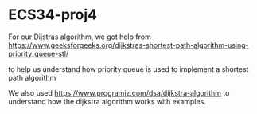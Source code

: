 # ECS34-proj4
For our Dijstras algorithm, we got help from https://www.geeksforgeeks.org/dijkstras-shortest-path-algorithm-using-priority_queue-stl/

to help us understand how priority queue is used to implement a shortest path algorithm

We also used https://www.programiz.com/dsa/dijkstra-algorithm to understand how the dijkstra algorithm works with examples. 